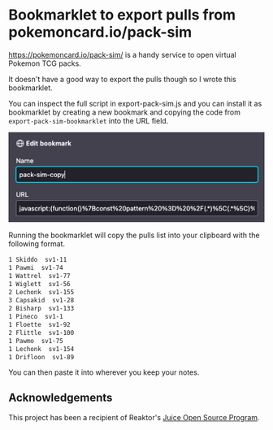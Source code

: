 # Bookmarklet to export pulls from pokemoncard.io/pack-sim

https://pokemoncard.io/pack-sim/ is a handy service to open virtual Pokemon TCG packs.

It doesn't have a good way to export the pulls though so I wrote this bookmarklet.

You can inspect the full script in export-pack-sim.js and you can install it as bookmarklet by creating a new bookmark and copying the code from `export-pack-sim-bookmarklet` into the URL field.

![Edit bookmark form with pack-sim-copy as name and a long url starting with javascript:](docs/bookmarklet-installation.png)

Running the bookmarklet will copy the pulls list into your clipboard with the following format.

```plain
1 Skiddo  sv1-11
1 Pawmi  sv1-74
1 Wattrel  sv1-77
1 Wiglett  sv1-56
2 Lechonk  sv1-155
3 Capsakid  sv1-28
2 Bisharp  sv1-133
1 Pineco  sv1-1
1 Floette  sv1-92
2 Flittle  sv1-100
1 Pawmo  sv1-75
1 Lechonk  sv1-154
1 Drifloon  sv1-89
```

You can then paste it into wherever you keep your notes.

## Acknowledgements

This project has been a recipient of Reaktor's [Juice Open Source Program](https://www.reaktor.com/articles/giving-back-to-open-source).
